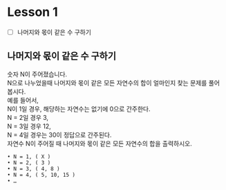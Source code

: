 # Lesson 1

- [ ] 나머지와 몫이 같은 수 구하기

## 나머지와 몫이 같은 수 구하기
숫자 N이 주어졌습니다.  
N으로 나누었을때 나머지와 몫이 같은 모든 자연수의 합이 얼마인지 찾는 문제를 풀어 봅시다.  
예를 들어서,  
N이 1일 경우, 해당하는 자연수는 없기에 0으로 간주한다.  
N = 2일 경우 3,  
N = 3일 경우 12,  
N = 4일 경우는 30이 정답으로 간주된다.  
자연수 N이 주어질 때 나머지와 몫이 같은 모든 자연수의 합을 출력하시오.

```
• N = 1, ( X )
• N = 2, ( 3 )
• N = 3, ( 4, 8 )
• N = 4, ( 5, 10, 15 )
• …
```

